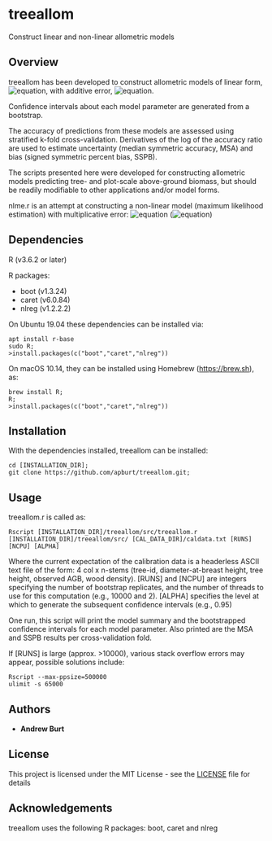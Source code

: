# treeallom

Construct linear and non-linear allometric models

## Overview

treeallom has been developed to construct allometric models of linear form, ![equation](http://latex.codecogs.com/gif.latex?y&space;=&space;\beta_0+\beta_1X+\varepsilon), with additive error, ![equation](http://latex.codecogs.com/gif.latex?\varepsilon&space;\sim&space;\mathcal{N}&space;(0,\sigma^2)).

Confidence intervals about each model parameter are generated from a bootstrap.

The accuracy of predictions from these models are assessed using stratified k-fold cross-validation.
Derivatives of the log of the accuracy ratio are used to estimate uncertainty (median symmetric accuracy, MSA) and bias (signed symmetric percent bias, SSPB). 

The scripts presented here were developed for constructing allometric models predicting tree- and plot-scale above-ground biomass, but should be readily modifiable to other applications and/or model forms. 

nlme.r is an attempt at constructing a non-linear model (maximum likelihood estimation) with multiplicative error: ![equation](http://latex.codecogs.com/gif.latex?y&space;=&space;\beta_{0}X^{\beta_1}+\varepsilon) (![equation](http://latex.codecogs.com/gif.latex?\varepsilon&space;\sim&space;\mathcal{N}&space;(0,\sigma^2&space;X^k)))

## Dependencies

R (v3.6.2 or later)

R packages:
* boot (v1.3.24)
* caret (v6.0.84)
* nlreg (v1.2.2.2)

On Ubuntu 19.04 these dependencies can be installed via:

```
apt install r-base
sudo R;
>install.packages(c("boot","caret","nlreg"))
```

On macOS 10.14, they can be installed using Homebrew (https://brew.sh), as:

```
brew install R;
R;
>install.packages(c("boot","caret","nlreg"))
```

## Installation

With the dependencies installed, treeallom can be installed:

```
cd [INSTALLATION_DIR];
git clone https://github.com/apburt/treeallom.git;
```

## Usage

treeallom.r is called as:

```
Rscript [INSTALLATION_DIR]/treeallom/src/treeallom.r [INSTALLATION_DIR]/treeallom/src/ [CAL_DATA_DIR]/caldata.txt [RUNS] [NCPU] [ALPHA]
```

Where the current expectation of the calibration data is a headerless ASCII text file of the form: 4 col x n-stems (tree-id, diameter-at-breast height, tree height, observed AGB, wood density).
[RUNS] and [NCPU] are integers specifying the number of bootstrap replicates, and the number of threads to use for this computation (e.g., 10000 and 2).
[ALPHA] specifies the level at which to generate the subsequent confidence intervals (e.g., 0.95)

One run, this script will print the model summary and the bootstrapped confidence intervals for each model parameter. 
Also printed are the MSA and SSPB results per cross-validation fold.

If [RUNS] is large (approx. >10000), various stack overflow errors may appear, possible solutions include:

```
Rscript --max-ppsize=500000
ulimit -s 65000
```

## Authors

* **Andrew Burt**

## License

This project is licensed under the MIT License - see the [LICENSE](LICENSE) file for details

## Acknowledgements

treeallom uses the following R packages: boot, caret and nlreg

